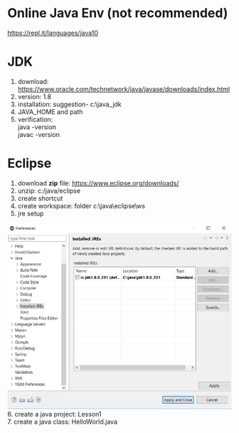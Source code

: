 # Online Java Env (not recommended)
https://repl.it/languages/java10 <br>

# JDK
1. download: https://www.oracle.com/technetwork/java/javase/downloads/index.html <br>
2. version: 1.8 <br>
3. installation: suggestion- c:\java_jdk <br>
4. JAVA_HOME and path<br>
5. verification:<br>
   java -version<br>
   javac -version<br>
   
# Eclipse
1. download **zip** file: https://www.eclipse.org/downloads/ <br>
2. unzip:  c:/java/eclipse<br>
3. create shortcut<br>
4. create workspace:  folder c:\java\eclipse\ws<br>
5. jre setup

![alt text](https://github.com/ryanxiaocanada/Java/blob/master/eclipse_jre.JPG "jre")
6. create a java project: Lesson1<br>
7. create a java class: HelloWorld.java<br>
